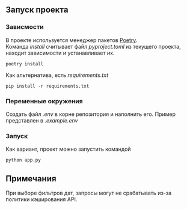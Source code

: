 ## Запуск проекта

### Зависмости
В проекте используется менеджер пакетов [Poetry](https://python-poetry.org/docs/).  
Команда _install_ считывает файл _pyproject.toml_ из текущего проекта, находит зависимости и устанавливает их. 
```
poetry install
```  
Как альтернатива, есть _requirements.txt_
```
pip install -r requirements.txt
```

### Переменные окружения
Создать файл _.env_ в корне репозитория и наполнить его. Пример представлен в _.example.env_

### Запуск
Как вариант, проект можно запустить командой   
```
python app.py
```

## Примечания
При выборе фильтров дат, запросы могут не срабатывать из-за политики кэширования API.
